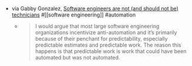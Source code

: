 - via Gabby Gonzalez, [Software engineers are not (and should not be) technicians](https://www.haskellforall.com/2024/07/software-engineers-are-not-and-should.html) #[[software engineering]] #automation
	- > I would argue that most large software engineering organizations incentivize anti-automation and it’s primarily because of their penchant for predictability, especially predictable estimates and predictable work. The reason this happens is that predictable work is work that could have been automated but was not automated.
